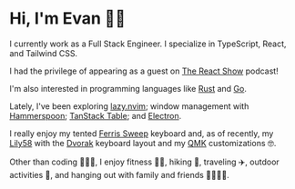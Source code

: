 # Hi, I'm Evan 👋🏻

I currently work as a Full Stack Engineer. I specialize in TypeScript, React, and Tailwind CSS.

I had the privilege of appearing as a guest on [The React Show](https://podcast.thereactshow.com/1764837/12142504) podcast!

I'm also interested in programming languages like [Rust](https://www.rust-lang.org) and [Go](https://go.dev).

Lately, I've been exploring [lazy.nvim](https://github.com/folke/lazy.nvim); window management with [Hammerspoon](https://github.com/evan-walter/dotfiles/blob/main/.hammerspoon/init.lua); [TanStack Table](https://tanstack.com/table/latest); and [Electron](https://www.electronjs.org).

I really enjoy my tented [Ferris Sweep](https://github.com/davidphilipbarr/Sweep) keyboard and, as of recently, my [Lily58](https://github.com/kata0510/Lily58) with the [Dvorak](https://en.wikipedia.org/wiki/Dvorak_keyboard_layout) keyboard layout and my [QMK](https://qmk.fm) customizations 🤓.

Other than coding 👨🏼‍💻, I enjoy fitness 💪🏻, hiking 🥾, traveling ✈️, outdoor activities 🌊, and hanging out with family and friends 👨‍👩‍👧‍👦.
